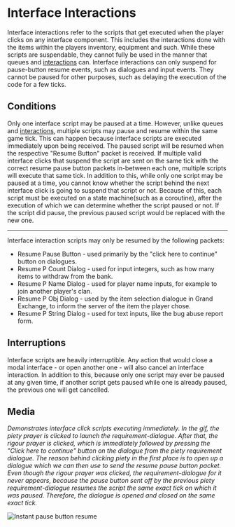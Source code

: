 
# Interface Interactions

Interface interactions refer to the scripts that get executed when the player clicks on any interface component.
This includes the interactions done with the items within the players inventory, equipment and such.
While these scripts are suspendable, they cannot fully be used in the manner that queues and [interactions](interactions#interactions)
can. Interface interactions can only suspend for pause-button resume events, such as dialogues and input events.
They cannot be paused for other purposes, such as delaying the execution of the code for a few ticks.

## Conditions

Only one interface script may be paused at a time. However, unlike queues and [interactions](interactions#interactions),
multiple scripts may pause and resume within the same game tick. This can happen because interface scripts are executed
immediately upon being received. The paused script will be resumed when the respective "Resume Button" packet is received.
If multiple valid interface clicks that suspend the script are sent on the same tick with the correct
resume pause button packets in-between each one, multiple scripts will execute that same tick.
In addition to this, while only one script may be paused at a time, you cannot know whether the script behind
the next interface click is going to suspend that script or not. Because of this, each script must be executed
on a state machine(such as a coroutine), after the execution of which we can determine whether the script paused or not.
If the script did pause, the previous paused script would be replaced with the new one.

---

Interface interaction scripts may only be resumed by the following packets:
- Resume Pause Button - used primarily by the "click here to continue" button on dialogues.
- Resume P Count Dialog - used for input integers, such as how many items to withdraw from the bank.
- Resume P Name Dialog - used for player name inputs, for example to join another player's clan.
- Resume P Obj Dialog - used by the item selection dialogue in Grand Exchange, to inform the server of the item the player chose.
- Resume P String Dialog - used for text inputs, like the bug abuse report form.

## Interruptions

Interface scripts are heavily interruptible. Any action that would close a modal interface - or open another one - 
will also cancel an interface interaction. In addition to this, because only one script may ever be 
paused at any given time, if another script gets paused while one is already paused, the previous one
will get cancelled.

## Media

*Demonstrates interface click scripts executing immediately. In the gif, the piety prayer is clicked to
launch the requirement-dialogue. After that, the rigour prayer is clicked, which is immediately followed
by pressing the "Click here to continue" button on the dialogue from the piety requirement dialogue.
The reason behind clicking piety in the first place is to open up a dialogue which we can then use to send
the resume pause button packet. Even though the rigour prayer was clicked, the requirement-dialogue for it
never appears, because the pause button sent off by the previous piety requirement-dialogue resumes the script
the same exact tick on which it was paused. Therefore, the dialogue is opened and closed on the same exact tick.*

![Instant pause button resume](../assets/media/interface-interactions/instant-pause-resume.gif)
